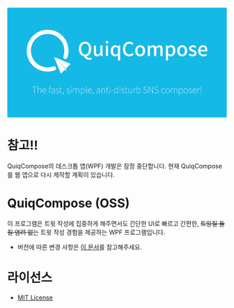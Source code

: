 ﻿![QuiqCompose Banner](DocumentationResources/QCBanner.png)
<br>

# 참고!!
QuiqCompose의 데스크톱 앱(WPF) 개발은 잠정 중단합니다. 현재 QuiqCompose를 웹 앱으로 다시 제작할 계획이 있습니다.

# QuiqCompose (OSS)
이 프로그램은 트윗 작성에 집중하게 해주면서도 간단한 UI로 빠르고 간편한, ~~트잉질 들킬 염려 없는~~ 트윗 작성 경험을 제공하는 WPF 프로그램입니다.

  + 버전에 따른 변경 사항은 [이 문서](CHANGELOG.md)를 참고해주세요.

# 라이선스

  + [MIT License](LICENSE.md)
